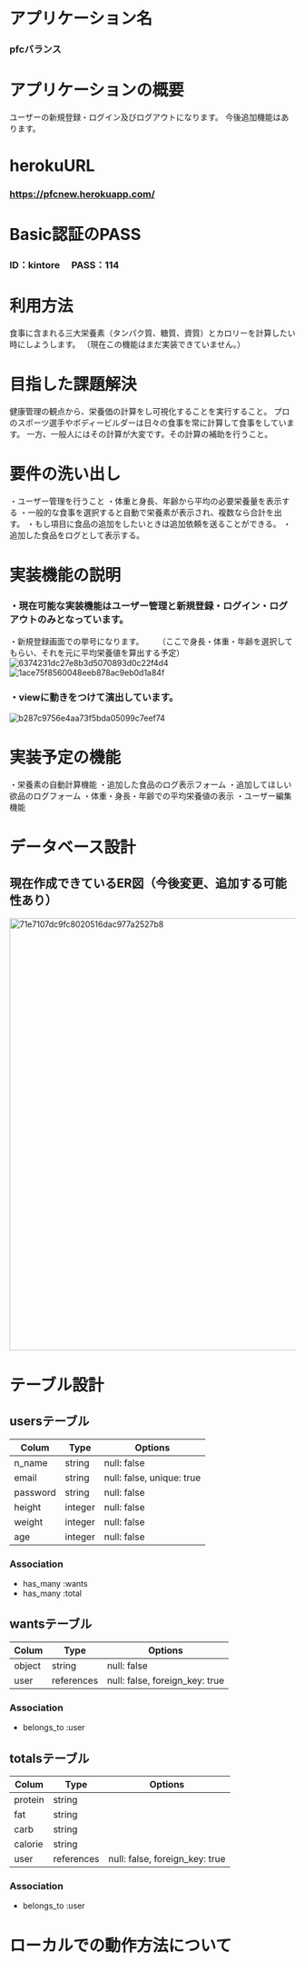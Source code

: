 # アプリケーション名
### pfcバランス

# アプリケーションの概要
ユーザーの新規登録・ログイン及びログアウトになります。
今後追加機能はあります。

# herokuURL
### https://pfcnew.herokuapp.com/ 

# Basic認証のPASS
### ID：kintore　 PASS：114

# 利用方法
食事に含まれる三大栄養素（タンパク質、糖質、資質）とカロリーを計算したい時にしようします。
（現在この機能はまだ実装できていません。）

# 目指した課題解決
健康管理の観点から、栄養価の計算をし可視化することを実行すること。
プロのスポーツ選手やボディービルダーは日々の食事を常に計算して食事をしています。
一方、一般人にはその計算が大変です。その計算の補助を行うこと。

# 要件の洗い出し
・ユーザー管理を行うこと
・体重と身長、年齢から平均の必要栄養量を表示する
・一般的な食事を選択すると自動で栄養素が表示され、複数なら合計を出す。
・もし項目に食品の追加をしたいときは追加依頼を送ることができる。
・追加した食品をログとして表示する。

# 実装機能の説明
### ・現在可能な実装機能はユーザー管理と新規登録・ログイン・ログアウトのみとなっています。
・新規登録画面での挙号になります。
　　（ここで身長・体重・年齢を選択してもらい、それを元に平均栄養値を算出する予定）
![6374231dc27e8b3d5070893d0c22f4d4](https://user-images.githubusercontent.com/83645227/123314867-0f990880-d566-11eb-9b45-ade3b6781f7a.gif)
![1ace75f8560048eeb878ac9eb0d1a84f](https://user-images.githubusercontent.com/83645227/123314906-17f14380-d566-11eb-9a53-5242074bfa3f.gif)


### ・viewに動きをつけて演出しています。
![b287c9756e4aa73f5bda05099c7eef74](https://user-images.githubusercontent.com/83645227/123314928-1de72480-d566-11eb-94f7-4964f0cf68a9.gif)


# 実装予定の機能
・栄養素の自動計算機能
・追加した食品のログ表示フォーム
・追加してほしい欲品のログフォーム
・体重・身長・年齢での平均栄養値の表示
・ユーザー編集機能

# データベース設計
## 現在作成できているER図（今後変更、追加する可能性あり）
<img width="761" alt="71e7107dc9fc8020516dac977a2527b8" src="https://user-images.githubusercontent.com/83645227/123307489-81b91f80-d55d-11eb-8d64-44940aa5605d.png">

# テーブル設計

## usersテーブル

| Colum    | Type    | Options                   |
| -------- | ------- | ------------------------- |
| n_name   | string  | null: false               |
| email    | string  | null: false, unique: true |
| password | string  | null: false               |
| height   | integer | null: false               |
| weight   | integer | null: false               |
| age      | integer | null: false               |

### Association

- has_many :wants
- has_many :total

## wantsテーブル

| Colum  | Type       | Options                        |
| ------ | ---------- | ------------------------------ |
| object | string     | null: false                    |
| user   | references | null: false, foreign_key: true |

### Association

- belongs_to :user

## totalsテーブル

| Colum   | Type       | Options                        |
| ------- | ---------- | ------------------------------ |
| protein | string     |                                |
| fat     | string     |                                |
| carb    | string     |                                |
| calorie | string     |                                |
| user    | references | null: false, foreign_key: true |

### Association

- belongs_to :user

# ローカルでの動作方法について

